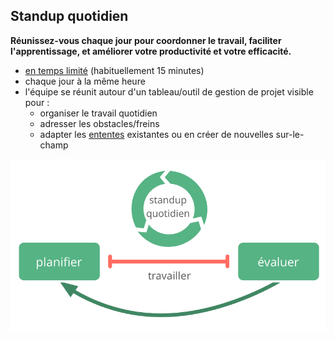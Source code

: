 ## Standup quotidien

**Réunissez-vous chaque jour pour coordonner le travail, faciliter l'apprentissage, et améliorer votre productivité et votre efficacité.**

- [en temps limité](glossary:timebox) (habituellement 15 minutes)
- chaque jour à la même heure
- l'équipe se réunit autour d'un tableau/outil de gestion de projet visible pour : 
    - organiser le travail quotidien
    - adresser les obstacles/freins
    - adapter les [ententes](glossary:agreement) existantes ou en créer de nouvelles sur-le-champ

![Le standup quotidien est une réunion essentielle pour les équipes auto-organisées.](img/meetings/planning-review-standup.png)